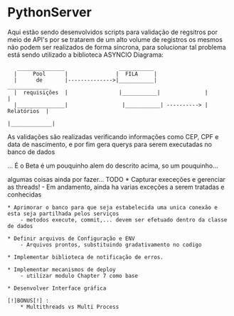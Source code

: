 # PythonServer
Aqui estão sendo desenvolvidos scripts para validação de regsitros por meio de API's
por se tratarem de um alto volume de registros os mesmos não podem ser realizados de
forma síncrona, para solucionar tal problema está sendo utilizado a biblioteca ASYNCIO
	Diagrama:

	   _______________                 ___________  
      |     Pool      |               |  FILA     |  
      |      de       |-------------->|___________|                _____________  
      |  requisições  |                |___________|              |             |
      |_______________|                 |___________| ----------> | Relatórios  |
                                                                  |_____________|
As validações são realizadas verificando informações como CEP, CPF e data de nascimento,
e por fim gera querys para serem executadas no banco de dados

... 
É o Beta é um pouquinho alem do descrito acima, so um pouquinho...

algumas coisas ainda por fazer...
TODO
	* Capturar execeções e gerenciar as threads!
		- Em andamento, ainda ha varias exceções a serem tratadas e conhecidas

	* Aprimorar o banco para que seja estabelecida uma unica conexão e esta seja partilhada pelos serviços 
		- metodos execute, commit,... devem ser efetuado dentro da classe de dados

	* Definir arquivos de Configuração e ENV
		- Arquivos prontos, substituindo gradativamento no codigo

	* Implementar biblioteca de notificação de erros.

	* Implementar mecanismos de deploy
		- utilizar modulo Chapter 7 como base

	* Desenvolver Interface gráfica

	[!]BONUS[!] : 
		* Multithreads vs Multi Process






